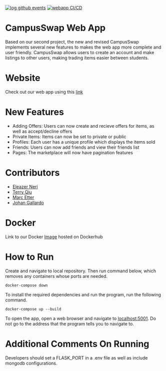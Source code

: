 [![log github events](https://github.com/software-students-spring2024/5-final-project-spring-2024-mjetteam/actions/workflows/event-logger.yml/badge.svg)](https://github.com/software-students-spring2024/5-final-project-spring-2024-mjetteam/actions/workflows/event-logger.yml)
[![webapp CI/CD](https://github.com/software-students-spring2024/5-final-project-spring-2024-mjetteam/actions/workflows/app-tests.yaml/badge.svg)](https://github.com/software-students-spring2024/5-final-project-spring-2024-mjetteam/actions/workflows/app-tests.yaml)

# CampusSwap Web App

Based on our second project, the new and revised CampusSwap implements several new features to makes the web app more complete and user friendly. CampusSwap allows users to create an account and make listings to other users, making trading items easier between students.

# Website

Check out our web app using this [link](https://campusswap-afabg3u3oq-uc.a.run.app)

# New Features

- Adding Offers: Users can now create and recieve offers for items, as well as accept/decline offers
- Private Items: Items can now be set to private or public
- Profiles: Each user has a unique profile which displays the items sold
- Friends: Users can now add friends and view their friends list
- Pages: The marketplace will now have pagination features

# Contributors

- [Eleazer Neri](https://github.com/afknero)
- [Terry Qiu](https://github.com/TerryQtt)
- [Marc Etter](https://github.com/Morcupine)
- [Johan Gallardo](https://github.com/JohanGallardo)

# Docker
Link to our Docker [Image](https://hub.docker.com/repository/docker/johangallardo/campus-swap/general) hosted on Dockerhub

# How to Run

Create and navigate to local repository. Then run command below, which removes any containers whose ports are needed.

    docker-compose down

To install the required dependencies and run the program, run the following command.

    docker-compose up --build

To open the app, open a web browser and navigate to [localhost:5001](http://localhost:5001/). Do not go to the address that the program tells you to navigate to.

# Additional Comments On Running

Developers should set a FLASK_PORT in a .env file as well as include mongodb configurations.
